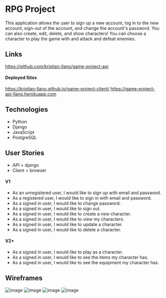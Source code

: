 # RPG Project

This application allows the user to sign up a new account, log in to the new account, sign-out of the account, and change the account's password. You can also create, edit, delete, and show characters! You can choose a character to play the game with and attack and defeat enemies.

## Links
https://github.com/kristian-llano/game-project-api
#### Deployed Sites
https://kristian-llano.github.io/game-project-client/
https://game-project-api-llano.herokuapp.com

## Technologies
- Python
- Django
- JavaScript
- PostgreSQL

## User Stories
- API = django
- Client = browser

#### V1
- As an unregistered user, I would like to sign up with email and password.
- As a registered user, I would like to sign in with email and password.
- As a signed in user, I would like to change password.
- As a signed in user, I would like to sign out.
- As a signed in user, I would like to create a new character.
- As a signed in user, I would like to view my characters.
- As a signed in user, I would like to update a character.
- As a signed in user, I would like to delete a character.

#### V2+
- As a signed in user, I would like to play as a character.
- As a signed in user, I would like to see the items my character has.
- As a signed in user, I would like to see the equipment my character has.

## Wireframes
![image](https://media.git.generalassemb.ly/user/35090/files/e9fb4500-c2c0-11eb-8dd2-3653026ca908)
![image](https://media.git.generalassemb.ly/user/35090/files/f59b3b80-c2c1-11eb-9f0a-b7b9d47640fd)
![image](https://media.git.generalassemb.ly/user/35090/files/5f1b4a00-c2c2-11eb-8616-c51a74e3e975)
![image](https://media.git.generalassemb.ly/user/35090/files/7149b800-c2c3-11eb-9b21-d32edeeb05f3)
